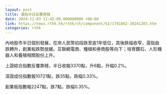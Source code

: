 ```yaml
---
layout: post
title: 滬指半日反覆靠穩
date: 2024-12-03 11:45:09.000000000 +08:00
link: https://news.rthk.hk/rthk/ch/component/k2/1781862-20241203.htm
categories: rthk
---
```


內地股市半日個別發展，在岸人民幣初段跌至逾1年低位，其後跌幅收窄，滬指由跌轉升，創業板跌勢放緩。互聯網電商、種植和券商股等向下；培育鑽石、人形機器人和養殖相關股份上升。

上證綜合指數反覆靠穩，半日收報3370點，升6點，升幅0.2%。

深證成份指數報10721點，跌35點，跌幅0.33%。

創業板指數報2247點，跌7點，跌幅0.35%。
